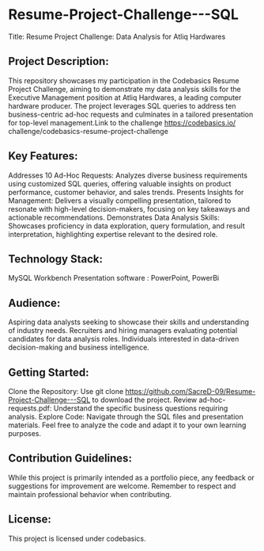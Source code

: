 # Resume-Project-Challenge---SQL
Title: Resume Project Challenge: Data Analysis for Atliq Hardwares

## Project Description:

This repository showcases my participation in the Codebasics Resume Project Challenge, aiming to demonstrate my data analysis skills for the Executive Management position at Atliq Hardwares, a leading computer            hardware producer. The project leverages SQL queries to address ten business-centric ad-hoc requests and culminates in a tailored presentation for top-level management.Link to the challenge https://codebasics.io/         challenge/codebasics-resume-project-challenge

## Key Features:

Addresses 10 Ad-Hoc Requests: Analyzes diverse business requirements using customized SQL queries, offering valuable insights on product performance, customer behavior, and sales trends.
Presents Insights for Management: Delivers a visually compelling presentation, tailored to resonate with high-level decision-makers, focusing on key takeaways and actionable recommendations.
Demonstrates Data Analysis Skills: Showcases proficiency in data exploration, query formulation, and result interpretation, highlighting expertise relevant to the desired role.

## Technology Stack:

MySQL Workbench 
Presentation software : PowerPoint, PowerBi

## Audience:

Aspiring data analysts seeking to showcase their skills and understanding of industry needs.
Recruiters and hiring managers evaluating potential candidates for data analysis roles.
Individuals interested in data-driven decision-making and business intelligence.

## Getting Started:

Clone the Repository: Use git clone https://github.com/SacreD-09/Resume-Project-Challenge---SQL to download the project.
Review ad-hoc-requests.pdf: Understand the specific business questions requiring analysis.
Explore Code: Navigate through the SQL files and presentation materials. Feel free to analyze the code and adapt it to your own learning purposes.

## Contribution Guidelines:

While this project is primarily intended as a portfolio piece, any feedback or suggestions for improvement are welcome. Remember to respect and maintain professional behavior when contributing.

## License:

This project is licensed under codebasics.
